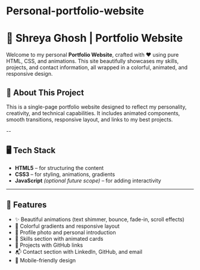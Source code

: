 # Personal-portfolio-website
# 🌟 Shreya Ghosh | Portfolio Website

Welcome to my personal **Portfolio Website**, crafted with ❤️ using pure HTML, CSS, and animations. This site beautifully showcases my skills, projects, and contact information, all wrapped in a colorful, animated, and responsive design.



## 🎯 About This Project

This is a single-page portfolio website designed to reflect my personality, creativity, and technical capabilities. It includes animated components, smooth transitions, responsive layout, and links to my best projects.

--

## 🖥️ Tech Stack

- **HTML5** – for structuring the content  
- **CSS3** – for styling, animations, gradients  
- **JavaScript** *(optional future scope)* – for adding interactivity

---

## 📌 Features

- ✨ Beautiful animations (text shimmer, bounce, fade-in, scroll effects)
- 🎨 Colorful gradients and responsive layout
- 📸 Profile photo and personal introduction
- 🧠 Skills section with animated cards
- 🧾 Projects with GitHub links
- 📬 Contact section with LinkedIn, GitHub, and email
- 📱 Mobile-friendly design



